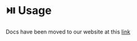 # ⏯️ Usage

Docs have been moved to our website at this [link](https://tomatophp.com/en/open-source/filament-alerts)

